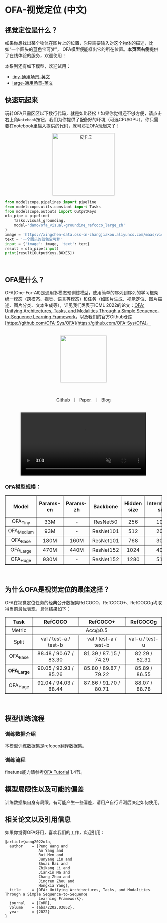 # OFA-视觉定位 (中文)
## 视觉定位是什么？
如果你想找出某个物体在图片上的位置，你只需要输入对这个物体的描述，比如“一个圆头的蓝色宝可梦”， OFA模型便能框出它的所在位置。**本页面右侧**提供了在线体验的服务，欢迎使用！

本系列还有如下模型，欢迎试用：
- [tiny-通用场景-英文](https://modelscope.cn/models/damo/ofa_visual-grounding_refcoco_distilled_en/summary)
- [large-通用场景-英文](https://modelscope.cn/models/damo/ofa_visual-grounding_refcoco_large_en/summary)

## 快速玩起来
玩转OFA只需区区以下数行代码，就是如此轻松！如果你觉得还不够方便，请点击右上角`Notebook`按钮，我们为你提供了配备好的环境（可选CPU/GPU），你只需要在notebook里输入提供的代码，就可以把OFA玩起来了！
<p align="center">
    <img src="resources/visual_grounding.png" alt="皮卡丘" width="200" />

```python
from modelscope.pipelines import pipeline
from modelscope.utils.constant import Tasks
from modelscope.outputs import OutputKeys
ofa_pipe = pipeline(
    Tasks.visual_grounding,
    model='damo/ofa_visual-grounding_refcoco_large_zh'
)
image = 'https://xingchen-data.oss-cn-zhangjiakou.aliyuncs.com/maas/visual-grounding/visual_grounding.png'
text = '一个圆头的蓝色宝可梦'
input = {'image': image, 'text': text}
result = ofa_pipe(input)
print(result[OutputKeys.BOXES])
```
<br>

## OFA是什么？
OFA(One-For-All)是通用多模态预训练模型，使用简单的序列到序列的学习框架统一模态（跨模态、视觉、语言等模态）和任务（如图片生成、视觉定位、图片描述、图片分类、文本生成等），详见我们发表于ICML 2022的论文：[OFA: Unifying Architectures, Tasks, and Modalities Through a Simple Sequence-to-Sequence Learning Framework](https://arxiv.org/abs/2202.03052)，以及我们的官方Github仓库[https://github.com/OFA-Sys/OFA](https://github.com/OFA-Sys/OFA)。

<p align="center">
    <br>
    <img src="resources/OFA_logo_tp_path.svg" width="150" />
    <br>
<p>
<br>

<p align="center">
        <a href="https://github.com/OFA-Sys/OFA">Github</a>&nbsp ｜ &nbsp<a href="https://arxiv.org/abs/2202.03052">Paper </a>&nbsp ｜ &nbspBlog
</p>

<p align="center">
    <br>
        <video src="https://xingchen-data.oss-cn-zhangjiakou.aliyuncs.com/maas/resources/modelscope_web/demo.mp4" loop="loop" autoplay="autoplay" muted width="80%"></video>
    <br>
</p>

### OFA模型规模：

<table border="1" width="100%">
    <tr align="center">
        <th>Model</th><th>Params-en</th><th>Params-zh</th><th>Backbone</th><th>Hidden size</th><th>Intermediate size</th><th>Num. of heads</th><th>Enc layers</th><th>Dec layers</th>
    </tr>
    <tr align="center">
        <td>OFA<sub>Tiny</sub></td><td>33M</td><td>-</td><td>ResNet50</td><td>256</td><td>1024</td><td>4</td><td>4</td><td>4</td>
    </tr>
    <tr align="center">
        <td>OFA<sub>Medium</sub></td><td>93M</td><td>-</td><td>ResNet101</td><td>512</td></td><td>2048</td><td>8</td><td>4</td><td>4</td>
    </tr>
    <tr align="center">
        <td>OFA<sub>Base</sub></td><td>180M</td><td>160M</td><td>ResNet101</td><td>768</td></td><td>3072</td><td>12</td><td>6</td><td>6</td>
    </tr>
    <tr align="center">
        <td>OFA<sub>Large</sub></td><td>470M</td><td>440M</td><td>ResNet152</td><td>1024</td></td><td>4096</td><td>16</td><td>12</td><td>12</td>
    </tr>
    <tr align="center">
        <td>OFA<sub>Huge</sub></td><td>930M</td><td>-</td><td>ResNet152</td><td>1280</td></td><td>5120</td><td>16</td><td>24</td><td>12</td>
    </tr>
</table>
<br>


## 为什么OFA是视觉定位的最佳选择？
OFA在视觉定位任务的经典公开数据集RefCOCO、RefCOCO+、RefCOCOg均取得当前最优表现，具体结果如下：

<table border="1" width="100%">
    <tr align="center">
        <th>Task</th><th>RefCOCO</th><th>RefCOCO+</th><th>RefCOCOg</th>
    </tr>
    <tr align="center">
        <td>Metric</td><td colspan="3">Acc@0.5</td>
    </tr>
	<tr align="center">
        <td>Split</td></td><td>val / test-a / test-b</td><td>val / test-a / test-b</td><td>val-u / test-u</td>
    </tr>
	<tr align="center">
        <td>OFA<sub>Base</sub></td><td>88.48 / 90.67 / 83.30</td><td>81.39 / 87.15 / 74.29</td><td>82.29 / 82.31</td>
	</tr>
    <tr align="center">
        <td><b>OFA<sub>Large</sub></b></td><td>90.05 / 92.93 / 85.26</td><td>85.80 / 89.87 / 79.22</td><td>85.89 / 86.55</td>
	</tr>
	<tr align="center">
        <td>OFA<sub>Huge</sub></td><td>92.04 / 94.03 / 88.44</td><td>87.86 / 91.70 / 80.71</td><td>88.07 / 88.78</td>
	</tr>
</table>
<br>

## 模型训练流程

### 训练数据介绍
本模型训练数据集是refcoco翻译数据集。

### 训练流程
finetune能力请参考[OFA Tutorial](https://modelscope.cn/docs/OFA_Tutorial#1.4%20%E5%A6%82%E4%BD%95%E8%AE%AD%E7%BB%83) 1.4节。

## 模型局限性以及可能的偏差
训练数据集自身有局限，有可能产生一些偏差，请用户自行评测后决定如何使用。

## 相关论文以及引用信息
如果你觉得OFA好用，喜欢我们的工作，欢迎引用：

```
@article{wang2022ofa,
  author    = {Peng Wang and
               An Yang and
               Rui Men and
               Junyang Lin and
               Shuai Bai and
               Zhikang Li and
               Jianxin Ma and
               Chang Zhou and
               Jingren Zhou and
               Hongxia Yang},
  title     = {OFA: Unifying Architectures, Tasks, and Modalities Through a Simple Sequence-to-Sequence
               Learning Framework},
  journal   = {CoRR},
  volume    = {abs/2202.03052},
  year      = {2022}
}
```